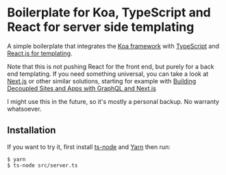 # Boilerplate for Koa, TypeScript and React for server side templating

A simple boilerplate that integrates the [Koa framework](http://koajs.com) with [TypeScript](http://www.typescriptlang.org) and [React.js for templating](https://medium.com/@velmu/react-is-gaining-ground-as-a-universal-server-side-templating-system-26fe02eebe12).

Note that this is not pushing React for the front end, but purely for a back end templating. If you need something universal, you can take a look at [Next.js](https://github.com/zeit/next.js/) or other similar solutions, starting for example with [Building Decoupled Sites and Apps with GraphQL and Next.js](https://malloc.fi/building-decoupled-sites-and-apps-with-graphql-and-next-js)

I might use this in the future, so it's mostly a personal backup. No warranty whatsoever.

## Installation

If you want to try it, first install [ts-node](https://github.com/TypeStrong/ts-node) and [Yarn](https://yarnpkg.com/) then run:

```
$ yarn
$ ts-node src/server.ts
```
